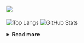 ![](https://komarev.com/ghpvc/?username=chck&color=blueviolet)

<p align="left"> 
  <img alt="Top Langs" align="center" height="150" src="https://github-readme-stats-nine-umber-51.vercel.app/api/top-langs/?username=chck&layout=compact&count_private=true&show_icons=true&show_icons=true&theme=buefy" />
  <img alt="GitHub Stats" align="center" height="150" src="https://github-readme-stats-nine-umber-51.vercel.app/api?username=chck&count_private=true&show_icons=true&show_icons=true&theme=buefy" />
</p>

<details>
  <summary><b>Read more</b></summary>
  <br>

  <!--START_SECTION:waka-->
**🐱 My GitHub Data** 

> 📦 68.5 kB Used in GitHub's Storage 
 > 
> 🏆 509 Contributions in the Year 2023
 > 
> 💼 Opted to Hire
 > 
> 📜 134 Public Repositories 
 > 
> 🔑 19 Private Repositories 
 > 
**I'm a Night 🦉** 

```text
🌞 Morning                1266 commits        ████░░░░░░░░░░░░░░░░░░░░░   15.99 % 
🌆 Daytime                2011 commits        ██████░░░░░░░░░░░░░░░░░░░   25.40 % 
🌃 Evening                2200 commits        ███████░░░░░░░░░░░░░░░░░░   27.79 % 
🌙 Night                  2440 commits        ████████░░░░░░░░░░░░░░░░░   30.82 % 
```
📅 **I'm Most Productive on Monday** 

```text
Monday                   1775 commits        ██████░░░░░░░░░░░░░░░░░░░   22.42 % 
Tuesday                  1644 commits        █████░░░░░░░░░░░░░░░░░░░░   20.77 % 
Wednesday                1135 commits        ████░░░░░░░░░░░░░░░░░░░░░   14.34 % 
Thursday                 1412 commits        ████░░░░░░░░░░░░░░░░░░░░░   17.84 % 
Friday                   768 commits         ██░░░░░░░░░░░░░░░░░░░░░░░   09.70 % 
Saturday                 403 commits         █░░░░░░░░░░░░░░░░░░░░░░░░   05.09 % 
Sunday                   780 commits         ██░░░░░░░░░░░░░░░░░░░░░░░   09.85 % 
```


📊 **This Week I Spent My Time On** 

```text
💬 Programming Languages: 
Other                    24 hrs 15 mins      █████████████████░░░░░░░░   66.45 % 
Rust                     5 hrs 32 mins       ████░░░░░░░░░░░░░░░░░░░░░   15.19 % 
YAML                     2 hrs 35 mins       ██░░░░░░░░░░░░░░░░░░░░░░░   07.11 % 
TypeScript               45 mins             █░░░░░░░░░░░░░░░░░░░░░░░░   02.08 % 
Terraform                45 mins             █░░░░░░░░░░░░░░░░░░░░░░░░   02.06 % 

🔥 Editors: 
Chrome                   24 hrs 15 mins      █████████████████░░░░░░░░   66.45 % 
CLion                    5 hrs 43 mins       ████░░░░░░░░░░░░░░░░░░░░░   15.70 % 
VS Code                  2 hrs 56 mins       ██░░░░░░░░░░░░░░░░░░░░░░░   08.05 % 
Neovim                   1 hr 30 mins        █░░░░░░░░░░░░░░░░░░░░░░░░   04.14 % 
PyCharm                  1 hr 6 mins         █░░░░░░░░░░░░░░░░░░░░░░░░   03.01 % 
```

**I Mostly Code in Python** 

```text
Python                   40 repos            ████████░░░░░░░░░░░░░░░░░   32.00 % 
Jupyter Notebook         20 repos            ████░░░░░░░░░░░░░░░░░░░░░   16.00 % 
Rust                     7 repos             █░░░░░░░░░░░░░░░░░░░░░░░░   05.60 % 
Shell                    3 repos             █░░░░░░░░░░░░░░░░░░░░░░░░   02.40 % 
Astro                    1 repo              ░░░░░░░░░░░░░░░░░░░░░░░░░   00.80 % 
```



**Timeline**

![Lines of Code chart](https://raw.githubusercontent.com/chck/chck/main/assets/bar_graph.png)


 Last Updated on 2023-08-16 01:20 UTC
<!--END_SECTION:waka-->
</details>

